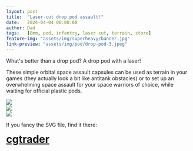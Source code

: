 ```yaml
---
layout: post
title:  "Laser-cut drop pod assault!"
date:   2024-04-04 00:00:00
author: Dad
tags:   [8mm, pod, infantry, laser cut, terrain, store]
feature-img: "assets/img/superheavy/banner.jpg"
link-preview: "assets/img/pod/drop-pod-3.jpeg"
---
```


What's better than a drop pod? A drop pod with a laser!

These simple orbital space assault capsules can be used as terrain in your games 
(they actually look a bit like antitank obstacles) or to set up an overwhelming 
space assault for your space warriors of choice, while waiting for official plastic pods.

<div class="row">
  <div class="col-1-2">
  	<img src="{{ site.baseurl }}/assets/img/pod/drop-pod-1.jpeg"/>
  </div>
  <div class="col-1-2">
  	<img src="{{ site.baseurl }}/assets/img/pod/drop-pod-2.jpeg"/>
  </div>
  <div class="col-1-2">
  	<img src="{{ site.baseurl }}/assets/img/pod/drop-pod-3.jpeg"/>
  </div>
</div>

If you fancy the SVG file, find it there:

<div class="row">
  <div class="col-1-2 centered" style="font-weight: bold; font-size: 200%">
	  <a class="button" href="[https://www.cgtrader.com/3d-print-models/games-toys/board-games/scarabeus-pattern-titan-carapace-upgrade-kit](https://www.cgtrader.com/3d-print-models/games-toys/game-accessories/svg-files-for-orbital-assault-pods-in-8mm-wargames)">cgtrader</a>
  </div>
</div><!-- /.row -->
